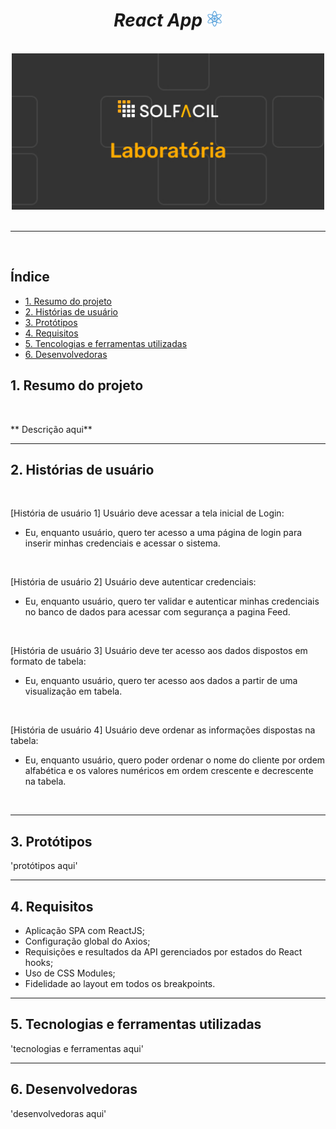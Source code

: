 <div align="center">

# _React App_ <img alt="icon" src="/src/img/react-icon.png" width="25px" >
  
  <br>

<img alt="image" src="/src/img/Group 1.jpg" width="500px">
  
</div>

<br>

---
<br>

## Índice
- [1. Resumo do projeto](#1-resumo-do-projeto)
- [2. Histórias de usuário](#2-histórias-de-usuário)
- [3. Protótipos](#3-protótipos)
- [4. Requisitos](#4-requisitos)
- [5. Tencologias e ferramentas utilizadas](#5-tecnologias-e-ferramentas-utilizadas)
- [6. Desenvolvedoras](#6-desenvolvedoras)

## 1. Resumo do projeto
<br>
<p   id="description">** Descrição aqui**</p>

---

## 2. Histórias de usuário
<br>

[História de usuário 1] Usuário deve acessar a tela inicial de Login: 
- Eu, enquanto usuário, quero ter acesso a uma página de login para inserir minhas credenciais e acessar o sistema.

<br>

[História de usuário 2] Usuário deve autenticar credenciais:
- Eu, enquanto usuário, quero ter validar e autenticar minhas credenciais no banco de dados para acessar com segurança a pagina Feed.

<br>

[História de usuário 3] Usuário deve ter acesso aos dados dispostos em formato de tabela:
- Eu, enquanto usuário, quero ter acesso aos dados a partir de uma visualização em tabela.

<br>

[História de usuário 4] Usuário deve ordenar as informações dispostas na tabela:

- Eu, enquanto usuário, quero poder ordenar o nome do cliente por ordem alfabética e os valores numéricos em ordem crescente e decrescente na tabela.

<br>

---
## 3. Protótipos
'protótipos aqui'

---

## 4. Requisitos

* Aplicação SPA com ReactJS;
* Configuração global do Axios;
* Requisições e resultados da API gerenciados por estados do React hooks;
* Uso de CSS Modules;
* Fidelidade ao layout em todos os breakpoints.

---

## 5. Tecnologias e ferramentas utilizadas

'tecnologias e ferramentas aqui'

---
## 6. Desenvolvedoras

'desenvolvedoras aqui'
